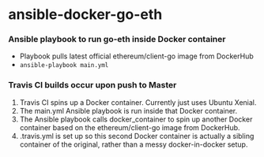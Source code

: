 # ansible-docker-go-eth
### Ansible playbook to run go-eth inside Docker container
* Playbook pulls latest official ethereum/client-go image from DockerHub 
* `ansible-playbook main.yml` 
### Travis CI builds occur upon push to Master
1. Travis CI spins up a Docker container. Currently just uses Ubuntu Xenial.
2. The main.yml Ansible playbook is run inside that Docker container.
3. The Ansible playbook calls docker_container to spin up another Docker container based on the ethereum/client-go image from DockerHub. 
4. .travis.yml is set up so this second Docker container is actually a sibling container of the original, rather than a messy docker-in-docker setup.
